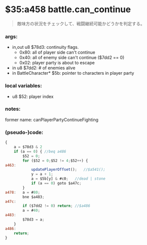 ﻿
# $35:a458 battle.can_continue
> 敵味方の状況をチェックして、戦闘継続可能かどうかを判定する。

### args:
+ in,out u8 $78d3: continuity flags.
	+ 0x80: all of player side can't continue
	+ 0x40: all of enemy side can't continue ($7dd2 == 0)
	+ 0x02: player party is about to escape
+ in u8 $7dd2: # of enemies alive
+ in BattleCharacter* $5b: pointer to characters in player party

### local variables:
+	u8 $52: player index

### notes:
former name: canPlayerPartyContinueFighting

### (pseudo-)code:
```js
{
	a = $78d3 & 2
	if (a == 0) { //beq a486
		$52 = 0;
		for ($52 = 0;$52 != 4;$52++) {
a463:
			updatePlayerOffset();	//$a541();
			y = a + 1;
			a = $5b[y] & #c0;	//dead | stone
			if (a == 0) goto $a47c;
		}
a478:	a = #80;
		bne $a483;
a47c:
		if ($7dd2 != 0) return;	//$a486
		a = #40;
a483:
		$78d3 = a;
	}	
a486:
	return;
}
```






